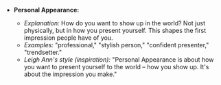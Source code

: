 - **Personal Appearance:**

  - *Explanation:* How do you want to show up in the world? Not just physically, but in how you present yourself. This shapes the first impression people have of you.
  - *Examples:* "professional," "stylish person," "confident presenter," "trendsetter."
  - *Leigh Ann's style (inspiration):* "Personal Appearance is about how you want to present yourself to the world – how you show up. It's about the impression you make."